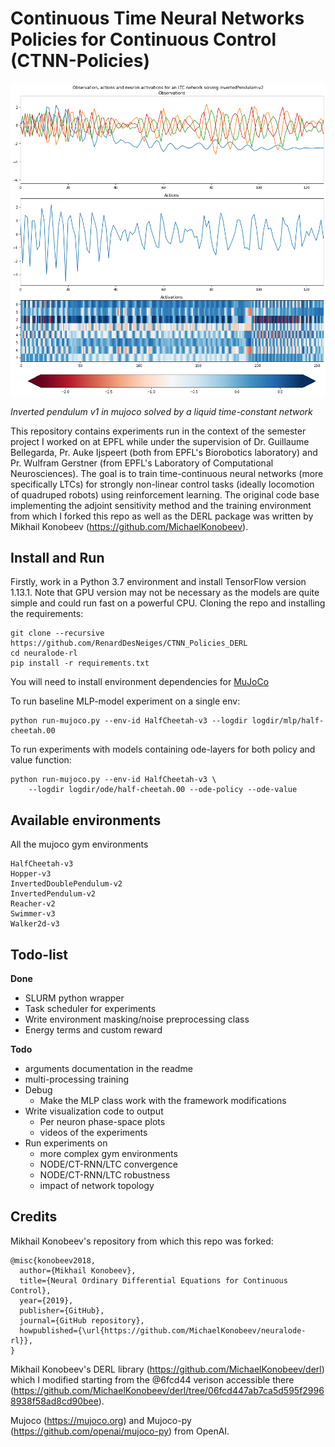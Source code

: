 # Continuous Time Neural Networks Policies for Continuous Control (CTNN-Policies)

![inverted pendulum v1 in mujoco](plots/LTC_state_plots.png)

*Inverted pendulum v1 in mujoco solved by a liquid time-constant network*

This repository contains experiments run in the context of the semester project I worked on at EPFL while under the supervision of Dr. Guillaume Bellegarda, Pr. Auke Ijspeert (both from EPFL's Biorobotics laboratory) and Pr. Wulfram Gerstner (from EPFL's Laboratory of Computational Neurosciences). The goal is to train time-continuous neural networks (more specifically LTCs) for strongly non-linear control tasks (ideally locomotion of quadruped robots) using reinforcement learning. The original code base implementing the adjoint sensitivity method and the training environment from which I forked this repo as well as the DERL package was written by Mikhail Konobeev (https://github.com/MichaelKonobeev).


## Install and Run

Firstly, work in a Python 3.7 environment and install TensorFlow version 1.13.1. Note that GPU version
may not be necessary as the models are quite simple and could run
fast on a powerful CPU. Cloning the repo and installing
the requirements:
```{bash}
git clone --recursive https://github.com/RenardDesNeiges/CTNN_Policies_DERL
cd neuralode-rl
pip install -r requirements.txt
```
You will need to install environment dependencies for
[MuJoCo](https://github.com/openai/mujoco-py)

To run baseline MLP-model experiment on a single env:
```{bash}
python run-mujoco.py --env-id HalfCheetah-v3 --logdir logdir/mlp/half-cheetah.00
```
To run experiments with models containing ode-layers for both
policy and value function:
```{bash}
python run-mujoco.py --env-id HalfCheetah-v3 \
    --logdir logdir/ode/half-cheetah.00 --ode-policy --ode-value
```

## Available environments

All the mujoco gym environments

```
HalfCheetah-v3
Hopper-v3
InvertedDoublePendulum-v2
InvertedPendulum-v2
Reacher-v2
Swimmer-v3
Walker2d-v3
```

## Todo-list

**Done**
* SLURM python wrapper
* Task scheduler for experiments
* Write environment masking/noise preprocessing class
* Energy terms and custom reward


**Todo**
* arguments documentation in the readme
* multi-processing training
* Debug
  * Make the MLP class work with the framework modifications
* Write visualization code to output 
  * Per neuron phase-space plots
  * videos of the experiments
* Run experiments on 
  * more complex gym environments
  * NODE/CT-RNN/LTC convergence
  * NODE/CT-RNN/LTC robustness
  * impact of network topology

## Credits

Mikhail Konobeev's repository from which this repo was forked:
```
@misc{konobeev2018,
  author={Mikhail Konobeev},
  title={Neural Ordinary Differential Equations for Continuous Control},
  year={2019},
  publisher={GitHub},
  journal={GitHub repository},
  howpublished={\url{https://github.com/MichaelKonobeev/neuralode-rl}},
}
```

Mikhail Konobeev's DERL library (https://github.com/MichaelKonobeev/derl)  which I modified starting from the @6fcd44 verison accessible there (https://github.com/MichaelKonobeev/derl/tree/06fcd447ab7ca5d595f29968938f58ad8cd90bee).


Mujoco (https://mujoco.org) and Mujoco-py (https://github.com/openai/mujoco-py) from OpenAI.